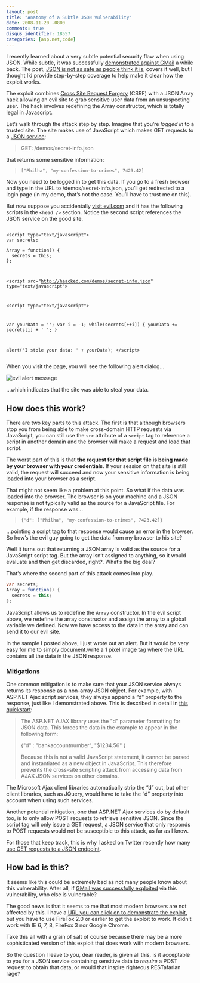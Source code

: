```yaml
---
layout: post
title: "Anatomy of a Subtle JSON Vulnerability"
date: 2008-11-20 -0800
comments: true
disqus_identifier: 18557
categories: [asp.net,code]
---
```

I recently learned about a very subtle potential security flaw when
using JSON. While subtle, it was successfully [demonstrated against
GMail](http://jeremiahgrossman.blogspot.com/2006/01/advanced-web-attack-techniques-using.html "GMail Attack")
a while back. The post, [JSON is not as safe as people think it
is](http://directwebremoting.org/blog/joe/2007/03/05/json_is_not_as_safe_as_people_think_it_is.html "JSON is not so safe"),
covers it well, but I thought I’d provide step-by-step coverage to help
make it clear how the exploit works.

The exploit combines [Cross Site Request
Forgery](http://www.codinghorror.com/blog/archives/001175.html "Cross Site Request Forgery")
(CSRF) with a JSON Array hack allowing an evil site to grab sensitive
user data from an unsuspecting user. The hack involves redefining the
Array constructor, which is totally legal in Javascript.

Let’s walk through the attack step by step. Imagine that you’re *logged
in* to a trusted site. The site makes use of JavaScript which makes GET
requests to a [JSON
service](http://haacked.com/demos/secret-info.json "Json service"):

> GET: /demos/secret-info.json

that returns some sensitive information:

> `["Philha", "my-confession-to-crimes", 7423.42]`

Now you need to be logged in to get this data. If you go to a fresh
browser and type in the URL to /demos/secret-info.json, you’ll get
redirected to a login page (in my demo, that’s not the case. You’ll have
to trust me on this).

But now suppose you accidentally [visit
evil.com](http://subtextproject.com/demos/evil.html "Evil demo") and it
has the following scripts in the `<head />` section. Notice the second
script references the JSON service on the good site.

<pre><code>
&lt;script type="text/javascript">
var secrets;

Array = function() {
  secrets = this;
};
</script>

&lt;script src="http://haacked.com/demos/secret-info.json" 
  type="text/javascript"></script>

&lt;script type="text/javascript">

  var yourData = '';
  var i = -1;
  while(secrets[++i]) {
    yourData += secrets[i] + ' ';
  }

  alert('I stole your data: ' + yourData);
&lt;/script>
</code></pre>

When you visit the page, you will see the following alert dialog…

![evil alert
message](http://haacked.com/images/haacked_com/WindowsLiveWriter/JSONSecurity_C4E5/evil-alert-message_3.png "evil alert message")

…which indicates that the site was able to steal your data.

How does this work?
-------------------

There are two key parts to this attack. The first is that although
browsers stop you from being able to make cross-domain HTTP requests via
JavaScript, you can still use the `src` attribute of a `script` tag to
reference a script in another domain and the browser will make a request
and load that script.

The worst part of this is that **the request for that script file is
being made by your browser with *your* credentials**. If your session on
that site is still valid, the request will succeed and now your
sensitive information is being loaded into your browser as a script.

That might not seem like a problem at this point. So what if the data
was loaded into the browser. The browser is on your machine and a JSON
response is not typically valid as the source for a JavaScript file. For
example, if the response was…

> `{"d": ["Philha", "my-confession-to-crimes", 7423.42]}`

…pointing a script tag to that response would cause an error in the
browser. So how’s the evil guy going to get the data from my browser to
his site?

Well It turns out that returning a JSON array is valid as the source for
a JavaScript script tag. But the array isn’t assigned to anything, so it
would evaluate and then get discarded, right?. What’s the big deal?

That’s where the second part of this attack comes into play.

```csharp
var secrets;
Array = function() {
  secrets = this;
};
```

JavaScript allows us to redefine the `Array` constructor. In the evil
script above, we redefine the array constructor and assign the array to
a global variable we defined. Now we have access to the data in the
array and can send it to our evil site.

In the sample I posted above, I just wrote out an alert. But it would be
very easy for me to simply document.write a 1 pixel image tag where the
URL contains all the data in the JSON response.

### Mitigations

One common mitigation is to make sure that your JSON service always
returns its response as a non-array JSON object. For example, with
ASP.NET Ajax script services, they always append a “d” property to the
response, just like I demonstrated above. This is described in detail in
[this
quickstart](http://quickstarts.asp.net/previews/ajax/jsonsyntax.aspx "Json Syntax"):

> The ASP.NET AJAX library uses the "d" parameter formatting for JSON
> data. This forces the data in the example to appear in the following
> form:
>
> {"d" : "bankaccountnumber", "\$1234.56" }
>
> Because this is not a valid JavaScript statement, it cannot be parsed
> and instantiated as a new object in JavaScript. This therefore
> prevents the cross-site scripting attack from accessing data from AJAX
> JSON services on other domains.
>
The Microsoft Ajax client libraries automatically strip the “d” out, but
other client libraries, such as JQuery, would have to take the “d”
property into account when using such services.

Another potential mitigation, one that ASP.NET Ajax services do by
default too, is to only allow POST requests to retrieve sensitive JSON.
Since the script tag will only issue a GET request, a JSON service that
only responds to POST requests would not be susceptible to this attack,
as far as I know.

For those that keep track, this is why I asked on Twitter recently how
many [use GET requests to a JSON
endpoint](http://twitter.com/haacked/status/1010119989 "GET requests").

How bad is this?
----------------

It seems like this could be extremely bad as not many people know about
this vulnerability. After all, if [GMail was successfully
exploited](http://jeremiahgrossman.blogspot.com/2006/01/advanced-web-attack-techniques-using.html "Advanced Web Attack Techniques using GMail")
via this vulnerability, who else is vulnerable?

The good news is that it seems to me that most modern browsers are not
affected by this. I have a [URL you can click on to demonstrate the
exploit](http://subtextproject.com/demos/evil.html "Evil Site Demo"),
but you have to use FireFox 2.0 or earlier to get the exploit to work.
It didn’t work with IE 6, 7, 8, FireFox 3 nor Google Chrome.

Take this all with a grain of salt of course because there may be a more
sophisticated version of this exploit that does work with modern
browsers.

So the question I leave to you, dear reader, is given all this, is it
acceptable to you for a JSON service containing sensitive data to
*require* a POST request to obtain that data, or would that inspire
righteous RESTafarian rage?



